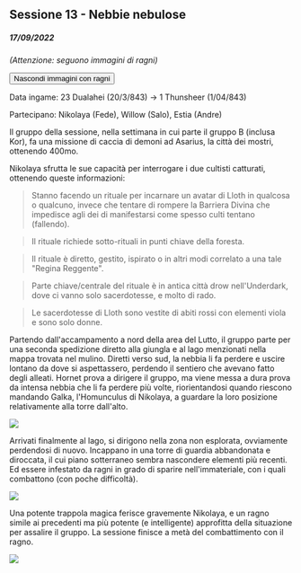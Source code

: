## Sessione 13 - Nebbie nebulose

##### 17/09/2022

*(Attenzione: seguono immagini di ragni)*

<script>
function hideSpiders() {
    for (const element of document.getElementsByClassName('spider')) {
        element.style.display = "none";
    }
}
</script>
<button onclick="hideSpiders()">Nascondi immagini con ragni</button>

Data ingame: 23 Dualahei (20/3/843) -> 1 Thunsheer (1/04/843)

Partecipano: Nikolaya (Fede), Willow (Salo), Estia (Andre)

Il gruppo della sessione, nella settimana in cui parte il gruppo B (inclusa Kor), fa una missione di caccia di demoni ad Asarius, la città dei mostri, ottenendo 400mo.

Nikolaya sfrutta le sue capacità per interrogare i due cultisti catturati, ottenendo queste informazioni:

> Stanno facendo un rituale per incarnare un avatar di Lloth in qualcosa o qualcuno, invece che tentare di rompere la Barriera Divina che impedisce agli dei di manifestarsi come spesso culti tentano (fallendo).

> Il rituale richiede sotto-rituali in punti chiave della foresta.

> Il rituale è diretto, gestito, ispirato o in altri modi correlato a una tale "Regina Reggente".

> Parte chiave/centrale del rituale è in antica città drow nell'Underdark, dove ci vanno solo sacerdotesse, e molto di rado.

> Le sacerdotesse di Lloth sono vestite di abiti rossi con elementi viola e sono solo donne.

Partendo dall'accampamento a nord della area del Lutto, il gruppo parte per una seconda spedizione diretto alla giungla e al lago menzionati nella mappa trovata nel mulino. Diretti verso sud, la nebbia li fa perdere e uscire lontano da dove si aspettassero, perdendo il sentiero che avevano fatto degli alleati. Hornet prova a dirigere il gruppo, ma viene messa a dura prova da intensa nebbia che li fa perdere più volte, riorientandosi quando riescono mandando Galka, l'Homunculus di Nikolaya, a guardare la loro posizione relativamente alla torre dall'alto.

<img src="https://i.imgur.com/EdvqRjX.jpg"/>

Arrivati finalmente al lago, si dirigono nella zona non esplorata, ovviamente perdendosi di nuovo. Incappano in una torre di guardia abbandonata e diroccata, il cui piano sotterraneo sembra nascondere elementi più recenti. Ed essere infestato da ragni in grado di sparire nell'immateriale, con i quali combattono (con poche difficoltà). 

<img class="spider" src="https://static.wikia.nocookie.net/forgottenrealms/images/3/37/Phase_spider-5e.jpg"/>

Una potente trappola magica ferisce gravemente Nikolaya, e un ragno simile ai precedenti ma più potente (e intelligente) approfitta della situazione per assalire il gruppo. La sessione finisce a metà del combattimento con il ragno.

<img class="spider" src="https://i.imgur.com/d2NyLhU.jpeg"/>